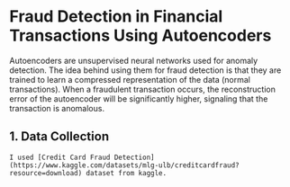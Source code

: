# Fraud Detection in Financial Transactions Using Autoencoders

Autoencoders are unsupervised neural networks used for anomaly detection. The idea behind using them for fraud detection is that they are trained to learn a compressed representation of the data (normal transactions). When a fraudulent transaction occurs, the reconstruction error of the autoencoder will be significantly higher, signaling that the transaction is anomalous.

## 1. Data Collection

    I used [Credit Card Fraud Detection](https://www.kaggle.com/datasets/mlg-ulb/creditcardfraud?resource=download) dataset from kaggle.

